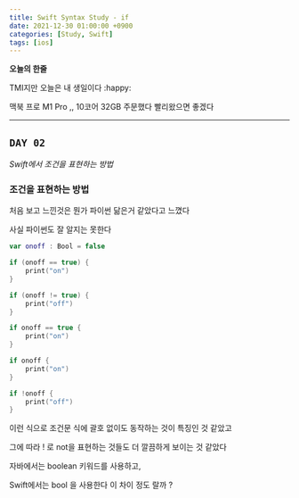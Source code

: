 ```yaml
---
title: Swift Syntax Study - if
date: 2021-12-30 01:00:00 +0900
categories: [Study, Swift]
tags: [ios]
---
```


**오늘의 한줄**

TMI지만 오늘은 내 생일이다 :happy: 

맥북 프로 M1 Pro ,, 10코어 32GB 주문했다 빨리왔으면 좋겠다



---



## `DAY 02`
*Swift에서 조건을 표현하는 방법*



### 조건을 표현하는 방법

처음 보고 느낀것은 뭔가 파이썬 닮은거 같았다고 느꼈다

사실 파이썬도 잘 알지는 못한다



```Swift
var onoff : Bool = false

if (onoff == true) {
    print("on")
}

if (onoff != true) {
    print("off")
}

if onoff == true {
    print("on")
}

if onoff {
    print("on")
}

if !onoff {
    print("off")
}
```

이런 식으로 조건문 식에 괄호 없이도 동작하는 것이 특징인 것 같았고

그에 따라 ! 로 not을 표현하는 것들도 더 깔끔하게 보이는 것 같았다



자바에서는  boolean 키워드를 사용하고,

Swift에서는 bool 을 사용한다 이 차이 정도 랄까 ?


